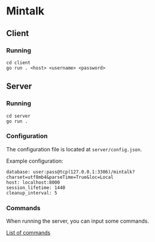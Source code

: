 # Mintalk

## Client

### Running

~~~
cd client
go run . <host> <username> <password>
~~~


## Server

### Running

~~~
cd server
go run .
~~~

### Configuration

The configuration file is located at `server/config.json`.

Example configuration:

~~~
database: user:pass@tcp(127.0.0.1:3306)/mintalk?charset=utf8mb4&parseTime=True&loc=Local
host: localhost:8000
session_lifetime: 1440
cleanup_interval: 5
~~~

### Commands

When running the server, you can input some commands.

[List of commands](server/COMMANDS.md)
